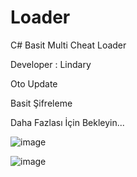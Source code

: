 # Loader

C# Basit Multi Cheat Loader

Developer : Lindary

Oto Update

Basit Şifreleme

Daha Fazlası İçin Bekleyin...



![image](https://user-images.githubusercontent.com/111512244/185463866-8492afe2-76d7-4e3f-adf9-2eb5edde6f42.png)







![image](https://cdn.discordapp.com/attachments/857277074201116748/1009884811462184990/unknown.png)

